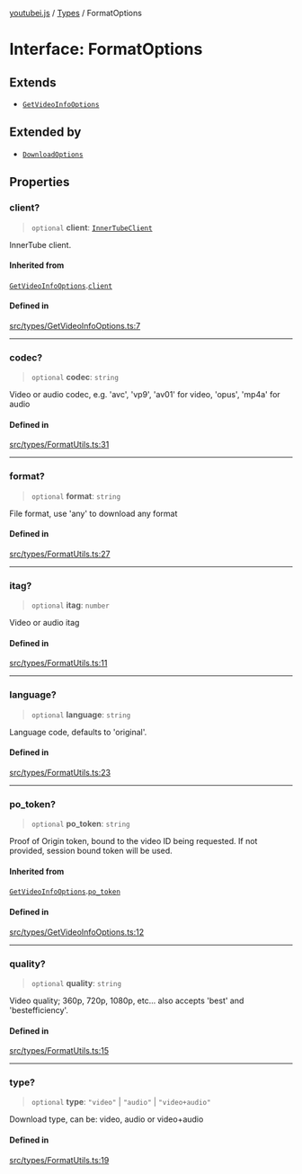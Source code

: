 [youtubei.js](../../../README.md) / [Types](../README.md) / FormatOptions

# Interface: FormatOptions

## Extends

- [`GetVideoInfoOptions`](GetVideoInfoOptions.md)

## Extended by

- [`DownloadOptions`](DownloadOptions.md)

## Properties

### client?

> `optional` **client**: [`InnerTubeClient`](../type-aliases/InnerTubeClient.md)

InnerTube client.

#### Inherited from

[`GetVideoInfoOptions`](GetVideoInfoOptions.md).[`client`](GetVideoInfoOptions.md#client)

#### Defined in

[src/types/GetVideoInfoOptions.ts:7](https://github.com/LuanRT/YouTube.js/blob/af92984523f90200a18314b94478a2697c9deab0/src/types/GetVideoInfoOptions.ts#L7)

***

### codec?

> `optional` **codec**: `string`

Video or audio codec, e.g. 'avc', 'vp9', 'av01' for video, 'opus', 'mp4a' for audio

#### Defined in

[src/types/FormatUtils.ts:31](https://github.com/LuanRT/YouTube.js/blob/af92984523f90200a18314b94478a2697c9deab0/src/types/FormatUtils.ts#L31)

***

### format?

> `optional` **format**: `string`

File format, use 'any' to download any format

#### Defined in

[src/types/FormatUtils.ts:27](https://github.com/LuanRT/YouTube.js/blob/af92984523f90200a18314b94478a2697c9deab0/src/types/FormatUtils.ts#L27)

***

### itag?

> `optional` **itag**: `number`

Video or audio itag

#### Defined in

[src/types/FormatUtils.ts:11](https://github.com/LuanRT/YouTube.js/blob/af92984523f90200a18314b94478a2697c9deab0/src/types/FormatUtils.ts#L11)

***

### language?

> `optional` **language**: `string`

Language code, defaults to 'original'.

#### Defined in

[src/types/FormatUtils.ts:23](https://github.com/LuanRT/YouTube.js/blob/af92984523f90200a18314b94478a2697c9deab0/src/types/FormatUtils.ts#L23)

***

### po\_token?

> `optional` **po\_token**: `string`

Proof of Origin token, bound to the video ID being requested.
If not provided, session bound token will be used.

#### Inherited from

[`GetVideoInfoOptions`](GetVideoInfoOptions.md).[`po_token`](GetVideoInfoOptions.md#po_token)

#### Defined in

[src/types/GetVideoInfoOptions.ts:12](https://github.com/LuanRT/YouTube.js/blob/af92984523f90200a18314b94478a2697c9deab0/src/types/GetVideoInfoOptions.ts#L12)

***

### quality?

> `optional` **quality**: `string`

Video quality; 360p, 720p, 1080p, etc... also accepts 'best' and 'bestefficiency'.

#### Defined in

[src/types/FormatUtils.ts:15](https://github.com/LuanRT/YouTube.js/blob/af92984523f90200a18314b94478a2697c9deab0/src/types/FormatUtils.ts#L15)

***

### type?

> `optional` **type**: `"video"` \| `"audio"` \| `"video+audio"`

Download type, can be: video, audio or video+audio

#### Defined in

[src/types/FormatUtils.ts:19](https://github.com/LuanRT/YouTube.js/blob/af92984523f90200a18314b94478a2697c9deab0/src/types/FormatUtils.ts#L19)
